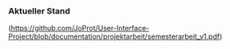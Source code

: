 
### Aktueller Stand

(https://github.com/JoProt/User-Interface-Project/blob/documentation/projektarbeit/semesterarbeit_v1.pdf)
